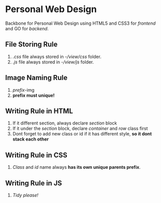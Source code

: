 # Personal Web Design
Backbone for Personal Web Design using HTML5 and CSS3 for _frontend_ and GO for _backend_.

## File Storing Rule
1. _.css_ file always stored in _-/view/css_ folder.
1. _.js_ file always stored in _-/view/js_ folder.

## Image Naming Rule
1. _prefix_-img
1. __prefix must unique!__

## Writing Rule in HTML
1. If it different section, always declare _section_ block
1. If it under the _section_ block, declare _container_ and _row_ class first
1. Dont forget to add new class or id if it has different style, __so it dont stack each other__

## Writing Rule in CSS
1. _Class_ and _id_ name always __has its own unique parents prefix__.

## Writing Rule in JS
1. _Tidy please!_